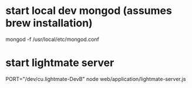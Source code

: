

# start local dev mongod (assumes brew installation)
mongod -f /usr/local/etc/mongod.conf

# start lightmate server
PORT="/dev/cu.lightmate-DevB" node web/application/lightmate-server.js 
